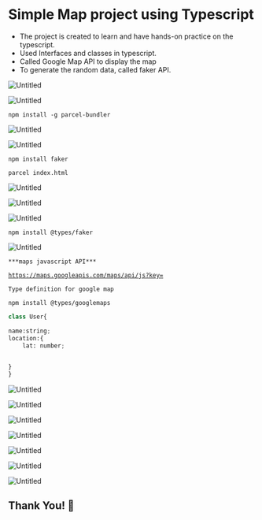 # Simple Map project using Typescript

- The project is created to learn and have hands-on practice on the typescript.
- Used Interfaces and classes in typescript.
- Called Google Map API to display the map
- To generate the random data, called faker API.

![Untitled](Simple%20Map%20project%20using%20Typescript%2060caa9f4b0a348b496a58bde5f251069/Untitled.png)

![Untitled](Simple%20Map%20project%20using%20Typescript%2060caa9f4b0a348b496a58bde5f251069/Untitled%201.png)

`npm install -g parcel-bundler`

![Untitled](Simple%20Map%20project%20using%20Typescript%2060caa9f4b0a348b496a58bde5f251069/Untitled%202.png)

![Untitled](Simple%20Map%20project%20using%20Typescript%2060caa9f4b0a348b496a58bde5f251069/Untitled%203.png)

`npm install faker`

`parcel index.html`

![Untitled](Simple%20Map%20project%20using%20Typescript%2060caa9f4b0a348b496a58bde5f251069/Untitled%204.png)

![Untitled](Simple%20Map%20project%20using%20Typescript%2060caa9f4b0a348b496a58bde5f251069/Untitled%205.png)

![Untitled](Simple%20Map%20project%20using%20Typescript%2060caa9f4b0a348b496a58bde5f251069/Untitled%206.png)

`npm install @types/faker`

![Untitled](Simple%20Map%20project%20using%20Typescript%2060caa9f4b0a348b496a58bde5f251069/Untitled%207.png)

`***maps javascript API***` 

[`https://maps.googleapis.com/maps/api/js?key=`](https://maps.googleapis.com/maps/api/js?key=)

`Type definition for google map`

`npm install @types/googlemaps`

```python
class User{

name:string;
location:{
	lat: number;

	
}
}
```

![Untitled](Simple%20Map%20project%20using%20Typescript%2060caa9f4b0a348b496a58bde5f251069/Untitled%208.png)

![Untitled](Simple%20Map%20project%20using%20Typescript%2060caa9f4b0a348b496a58bde5f251069/Untitled%209.png)

![Untitled](Simple%20Map%20project%20using%20Typescript%2060caa9f4b0a348b496a58bde5f251069/Untitled%2010.png)

![Untitled](Simple%20Map%20project%20using%20Typescript%2060caa9f4b0a348b496a58bde5f251069/Untitled%2011.png)

![Untitled](Simple%20Map%20project%20using%20Typescript%2060caa9f4b0a348b496a58bde5f251069/Untitled%2012.png)

![Untitled](Simple%20Map%20project%20using%20Typescript%2060caa9f4b0a348b496a58bde5f251069/Untitled%2013.png)

![Untitled](Simple%20Map%20project%20using%20Typescript%2060caa9f4b0a348b496a58bde5f251069/Untitled%2014.png)

## Thank You! 🙂
